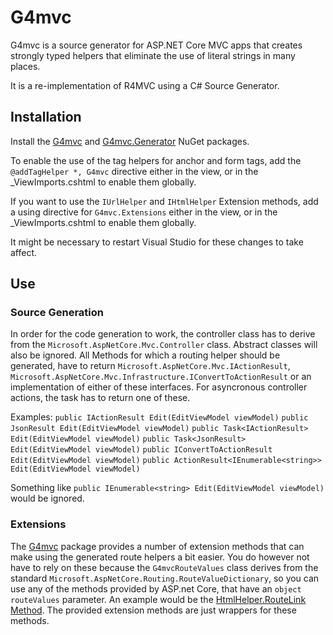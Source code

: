# G4mvc

G4mvc is a source generator for ASP.NET Core MVC apps that creates strongly typed helpers that eliminate the use of literal strings in many places.

It is a re-implementation of R4MVC using a C# Source Generator.

## Installation
Install the [G4mvc](https://www.nuget.org/packages/G4mvc/) and [G4mvc.Generator](https://www.nuget.org/packages/G4mvc.Generator/) NuGet packages.

To enable the use of the tag helpers for anchor and form tags, add the `@addTagHelper *, G4mvc` directive either in the view, or in the _ViewImports.cshtml to enable them globally.

If you want to use the `IUrlHelper` and `IHtmlHelper` Extension methods, add a using directive for `G4mvc.Extensions` either in the view, or in the _ViewImports.cshtml to enable them globally.

It might be necessary to restart Visual Studio for these changes to take affect.

## Use
### Source Generation
In order for the code generation to work, the controller class has to derive from the `Microsoft.AspNetCore.Mvc.Controller` class. Abstract classes will also be ignored. All Methods for which a routing helper should be generated, have to return `Microsoft.AspNetCore.Mvc.IActionResult`, `Microsoft.AspNetCore.Mvc.Infrastructure.IConvertToActionResult` or an implementation of either of these interfaces. For asyncronous controller actions, the task has to return one of these.

Examples:
`public IActionResult Edit(EditViewModel viewModel)`
`public JsonResult Edit(EditViewModel viewModel)`
`public Task<IActionResult> Edit(EditViewModel viewModel)`
`public Task<JsonResult> Edit(EditViewModel viewModel)`
`public IConvertToActionResult Edit(EditViewModel viewModel)`
`public ActionResult<IEnumerable<string>> Edit(EditViewModel viewModel)`

Something like `public IEnumerable<string> Edit(EditViewModel viewModel)` would be ignored.

### Extensions
The [G4mvc](https://www.nuget.org/packages/G4mvc/) package provides a number of extension methods that can make using the generated route helpers a bit easier. You do however not have to rely on these because the `G4mvcRouteValues` class derives from the standard `Microsoft.AspNetCore.Routing.RouteValueDictionary`, so you can use any of the methods provided by ASP.net Core, that have an `object routeValues` parameter. An example would be the [HtmlHelper.RouteLink Method](https://learn.microsoft.com/en-us/dotnet/api/microsoft.aspnetcore.mvc.viewfeatures.htmlhelper.routelink?view=aspnetcore-6.0).
The provided extension methods are just wrappers for these methods.

